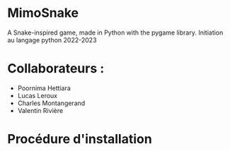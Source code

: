 # MimoSnake
A Snake-inspired game, made in Python with the pygame library.
Initiation au langage python
2022-2023

# Collaborateurs :
* Poornima Hettiara
* Lucas Leroux
* Charles Montangerand
* Valentin Rivière

# Procédure d'installation
